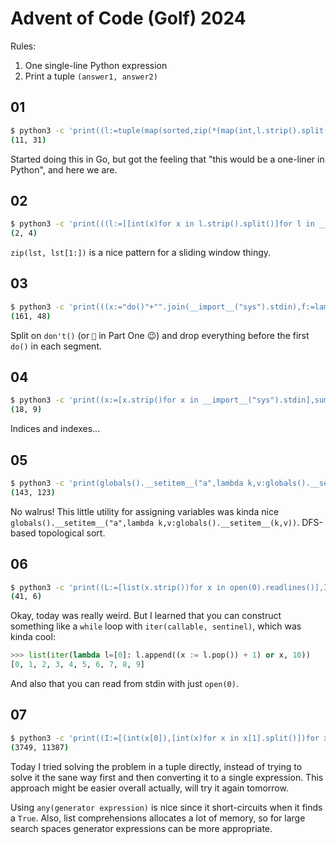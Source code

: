 # Advent of Code (Golf) 2024

Rules:

1. One single-line Python expression
2. Print a tuple `(answer1, answer2)`

## 01

```bash
$ python3 -c 'print((l:=tuple(map(sorted,zip(*(map(int,l.strip().split())for l in __import__("sys").stdin)))),sum(abs(a-b)for a,b in zip(*l)),sum(a*sum(1 for x in l[1] if x==a)for a in l[0]))[1:])' < example
(11, 31)
```

Started doing this in Go, but got the feeling that "this would be a one-liner in Python", and here we are.

## 02

```bash
$ python3 -c 'print(((l:=[[int(x)for x in l.strip().split()]for l in __import__("sys").stdin]),tuple(sum([any([all([1<=b-a<=3 for a,b in list(zip(l,l[1:]))])for l in r])for r in[[l[:i]+l[i+d:]for i,_ in enumerate(l)]for l in[list(reversed(x))if x[0]>x[-1] else x for x in l]]])for d in(0,1)))[1])' < example
(2, 4)
```

`zip(lst, lst[1:])` is a nice pattern for a sliding window thingy.

## 03

```bash
$ python3 -c 'print(((x:="do()"+"".join(__import__("sys").stdin),f:=lambda d:sum(int(x[0])*int(x[1])for x in[x.split(",")for x in"".join((x.split("do()",maxsplit=1)+[""])[1]for x in x.split(d)).split("mul(")for x in x.split(")")]if len(x)==2 and all(x.isnumeric()for x in x))),f("🐍"),f("don'\''t()"))[-2:])' < example
(161, 48)
```

Split on `don't()` (or `🐍` in Part One 😉) and drop everything before the first `do()` in each segment.

## 04

```bash
$ python3 -c 'print((x:=[x.strip()for x in __import__("sys").stdin],sum(x=="XMAS"for x in["".join(x[r+a*i][c+b*i]for i in range(4))for r,_ in enumerate(x)for c,_ in enumerate(x[0])for a,b in [(a,b)for a in(-1,0,1)for b in(-1,0,1)if a or b]if 0<=r+a*3<len(x)and 0<=c+b*3<len(x[0])]),len([x for x in [sum(x)for x in [["".join((x[r-a][c-b],x[r][c],x[r+a][c+b]))=="MAS"for a,b in[(a,b)for a in(-1,1)for b in(-1,1)]if 0<=r-a<len(x)and 0<=r+a<len(x)and 0<=c-b<len(x[0])and 0<=c+b<len(x[0])]for r,_ in enumerate(x)for c,_ in enumerate(x[0])]]if x==2]))[1:])' < example
(18, 9)
```

Indices and indexes...

## 05

```bash
$ python3 -c 'print(globals().__setitem__("a",lambda k,v:globals().__setitem__(k,v))or a("l",[l.strip()for l in __import__("sys").stdin])or a("r",[r.split("|")for r in l[:l.index("")]])or a("p",[u.split(",")for u in l[l.index("")+1:]])or a("d",lambda g,u:u in V or V.add(u)or([d(g,v)for v in g.get(u,[])]or 1)and O.append(u))or a("t",lambda g:a("V",set())or a("O",[])or ([d(g,n)for n in g]or 1)and O[::-1])or a("G",{k:[v for u,v in r if u==k]for k,_ in r})or a("c",lambda G,O:a("P",{n:i for i,n in enumerate(O)})or all(u not in P or v not in P or P[u]<P[v]for u in G for v in G[u]))or(sum(int(u[len(u)//2])for u in p if c(G,u)),sum(int(t({k:[x for x in v if x in u]for k,v in G.items()if k in u})[len(u)//2])for u in p if not c(G,u))))' < example
(143, 123)
```

No walrus! This little utility for assigning variables was kinda nice `globals().__setitem__("a",lambda k,v:globals().__setitem__(k,v))`. DFS-based topological sort.

## 06

```bash
$ python3 -c 'print((L:=[list(x.strip())for x in open(0).readlines()],I:=next((i,j)for i,r in enumerate(L) for j,v in enumerate(r)if v=="^"),F:=lambda o=0:(l:=[r[:]for r in L],o and(l[o[0]].__setitem__(o[1],"#")),l[I[0]].__setitem__(I[1],"X"),D:=iter(lambda x=[(0,-1),(-1,0),(0,1),(1,0)]:x.append(x.pop(0))or x[0],1),d:=next(D),S:=set(),s:=[I[0],I[1],d[0],d[1]],f:=lambda:((n:=[s[0],s[1],s[2],s[3]],s.clear(),s.extend(n),t:=tuple(s),a:=t in S,S.add(t)if not a else a,b:=l[s[0]+s[2]][s[1]+s[3]]=="#",(d:=next(D),s.__setitem__(2,d[0]),s.__setitem__(3,d[1]))if not a and b else a,(s.__setitem__(0,s[0]+s[2]),s.__setitem__(1,s[1]+s[3]),l[s[0]].__setitem__(s[1],"X"))if not a and not b else a)and a),(R:=[False],list(iter(lambda x=[False]:(x.pop()or x.append((not(0<s[0]<len(l)-1 and 0<s[1]<len(l[0])-1)and(R.pop()or R.append(sum(v=="X"for r in l for v in r))or False))or(bool(R[0])or R.pop()or R.append(f())or bool(R[0])))or x[0]),True))))and(R[0],l),a:=F(),b:=sum(x for x,_ in[F((i,j))for i,r in enumerate(a[1])for j,v in enumerate(r)if v=="X"and(i,j)!=I]if isinstance(x,bool)),a[0],b)[-2:])' < example
(41, 6)
```

Okay, today was really weird. But I learned that you can construct something like a `while` loop with `iter(callable, sentinel)`, which was kinda cool:

```python
>>> list(iter(lambda l=[0]: l.append((x := l.pop()) + 1) or x, 10))
[0, 1, 2, 3, 4, 5, 6, 7, 8, 9]
```

And also that you can read from stdin with just `open(0)`.

## 07

```bash
$ python3 -c 'print((I:=[(int(x[0]),[int(x)for x in x[1].split()])for x in[x.split(":")for x in open(0).read().splitlines()]],P:=[[i for i,n in enumerate(N[1:],start=1)]for t,N in I],(f:=lambda N,C,s:[s.append((s.pop()+N[i])if o=="+"else((s.pop()*N[i])if o=="*"else(int(str(s.pop())+str(N[i])))))or s[0]for i,o in C][-1]),C:=lambda O:((list(c)for c in __import__("itertools").product(*[[(x,o)for o in O]for x in p]))for p in P),E:=([(t,N,[(0,"+")]+c)for c in c]for(t,N),c in zip(I,C(["+","*"]))),R:=[any(f(N,C,[0])==t for t,N,C in e)for e in E],a:=sum(t for t,r in zip([t for t,_ in I],R)if r),E:=([(t,N,[(0,"+")]+c)for c in c]for(t,N),c in zip(I,C(["+","*","|"]))),R:=(any(f(N,C,[0])==t for t,N,C in e)for e in E),b:=sum(t for t,r in zip([t for t,_ in I],R)if r),a,b)[-2:])' < example
(3749, 11387)
```

Today I tried solving the problem in a tuple directly, instead of trying to solve it the sane way first and then converting it to a single expression. This approach might be easier overall actually, will try it again tomorrow.

Using `any(generator expression)` is nice since it short-circuits when it finds a `True`. Also, list comprehensions allocates a lot of memory, so for large search spaces generator expressions can be more appropriate.
